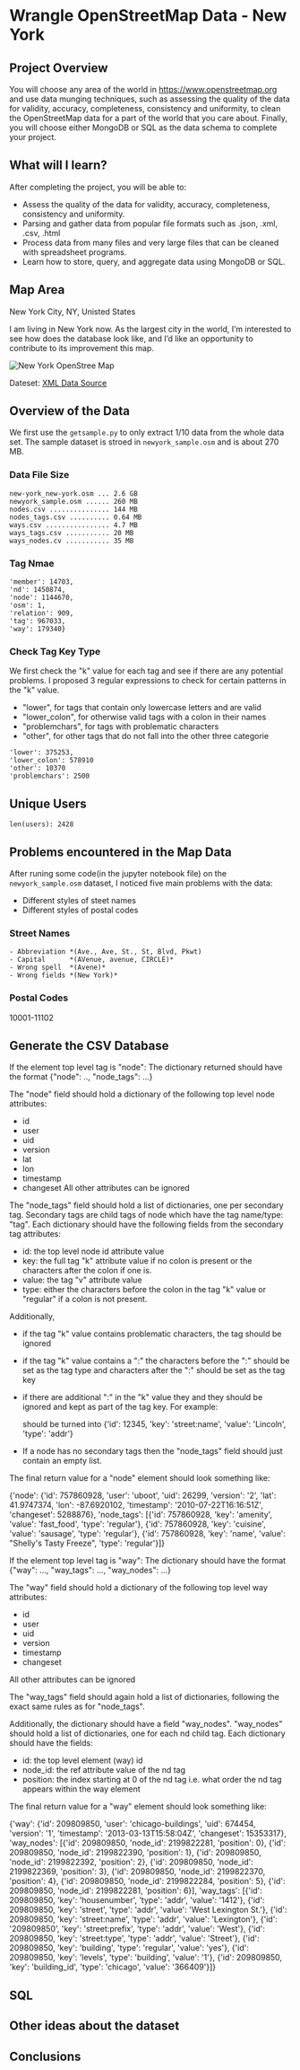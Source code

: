 # Wrangle OpenStreetMap Data - New York

## Project Overview
You will choose any area of the world in https://www.openstreetmap.org and use data munging techniques, such as assessing the quality of the data for validity, accuracy, completeness, consistency and uniformity, to clean the OpenStreetMap data for a part of the world that you care about. Finally, you will choose either MongoDB or SQL as the data schema to complete your project.

## What will I learn?

After completing the project, you will be able to:

- Assess the quality of the data for validity, accuracy, completeness, consistency and uniformity.
- Parsing and gather data from popular file formats such as .json, .xml, .csv, .html
- Process data from many files and very large files that can be cleaned with spreadsheet programs.
- Learn how to store, query, and aggregate data using MongoDB or SQL.

## Map Area

New York City, NY, Unisted States

I am living in New York now. As the largest city in the world, I’m interested to see how does the database look like, and I’d like an opportunity to contribute to its improvement this map.

![New York OpenStree Map]()

Dateset: [XML Data Source](https://mapzen.com/data/metro-extracts/metro/new-york_new-york/)

## Overview of the Data

We first use the `getsample.py` to only extract 1/10 data from the whole data set. The sample dataset is stroed in `newyork_sample.osm` and is about 270 MB.

### Data File Size

```
new-york_new-york.osm ... 2.6 GB
newyork_sample.osm ...... 260 MB
nodes.csv ............... 144 MB
nodes_tags.csv .......... 0.64 MB
ways.csv ................ 4.7 MB
ways_tags.csv ........... 20 MB
ways_nodes.cv ........... 35 MB  
```

### Tag Nmae

```
'member': 14703,
'nd': 1450874,
'node': 1144670,
'osm': 1,
'relation': 909,
'tag': 967033,
'way': 179340}
```

### Check Tag Key Type

We first check the "k" value for each tag and see if there are any potential problems. I proposed 3 regular expressions to check for certain patterns in the "k" value.

- "lower", for tags that contain only lowercase letters and are valid
- "lower_colon", for otherwise valid tags with a colon in their names
- "problemchars", for tags with problematic characters
- "other", for other tags that do not fall into the other three categorie

```
'lower': 375253, 
'lower_colon': 578910
'other': 10370
'problemchars': 2500
```

## Unique Users

`len(users): 2428`

## Problems encountered in the Map Data

After runing some code(in the jupyter notebook file) on the `newyork_sample.osm` dataset, I noticed five main problems with the data:

- Different styles of steet names
- Different styles of postal codes

### Street Names
```
- Abbreviation *(Ave., Ave, St., St, Blvd, Pkwt)
- Capital      *(AVenue, avenue, CIRCLE)*
- Wrong spell  *(Avene)*
- Wrong fields *(New York)* 

```



### Postal Codes

10001-11102

## Generate the CSV Database

If the element top level tag is "node":
The dictionary returned should have the format {"node": .., "node_tags": ...}

The "node" field should hold a dictionary of the following top level node attributes:
- id
- user
- uid
- version
- lat
- lon
- timestamp
- changeset
All other attributes can be ignored

The "node_tags" field should hold a list of dictionaries, one per secondary tag. Secondary tags are
child tags of node which have the tag name/type: "tag". Each dictionary should have the following
fields from the secondary tag attributes:
- id: the top level node id attribute value
- key: the full tag "k" attribute value if no colon is present or the characters after the colon if one is.
- value: the tag "v" attribute value
- type: either the characters before the colon in the tag "k" value or "regular" if a colon
        is not present.

Additionally,

- if the tag "k" value contains problematic characters, the tag should be ignored
- if the tag "k" value contains a ":" the characters before the ":" should be set as the tag type
  and characters after the ":" should be set as the tag key
- if there are additional ":" in the "k" value they and they should be ignored and kept as part of
  the tag key. For example:

  <tag k="addr:street:name" v="Lincoln"/>
  should be turned into
  {'id': 12345, 'key': 'street:name', 'value': 'Lincoln', 'type': 'addr'}

- If a node has no secondary tags then the "node_tags" field should just contain an empty list.

The final return value for a "node" element should look something like:

{'node': {'id': 757860928,
          'user': 'uboot',
          'uid': 26299,
       'version': '2',
          'lat': 41.9747374,
          'lon': -87.6920102,
          'timestamp': '2010-07-22T16:16:51Z',
      'changeset': 5288876},
 'node_tags': [{'id': 757860928,
                'key': 'amenity',
                'value': 'fast_food',
                'type': 'regular'},
               {'id': 757860928,
                'key': 'cuisine',
                'value': 'sausage',
                'type': 'regular'},
               {'id': 757860928,
                'key': 'name',
                'value': "Shelly's Tasty Freeze",
                'type': 'regular'}]}

If the element top level tag is "way":
The dictionary should have the format {"way": ..., "way_tags": ..., "way_nodes": ...}

The "way" field should hold a dictionary of the following top level way attributes:
- id
-  user
- uid
- version
- timestamp
- changeset

All other attributes can be ignored

The "way_tags" field should again hold a list of dictionaries, following the exact same rules as
for "node_tags".

Additionally, the dictionary should have a field "way_nodes". "way_nodes" should hold a list of
dictionaries, one for each nd child tag.  Each dictionary should have the fields:
- id: the top level element (way) id
- node_id: the ref attribute value of the nd tag
- position: the index starting at 0 of the nd tag i.e. what order the nd tag appears within
            the way element

The final return value for a "way" element should look something like:

{'way': {'id': 209809850,
         'user': 'chicago-buildings',
         'uid': 674454,
         'version': '1',
         'timestamp': '2013-03-13T15:58:04Z',
         'changeset': 15353317},
 'way_nodes': [{'id': 209809850, 'node_id': 2199822281, 'position': 0},
               {'id': 209809850, 'node_id': 2199822390, 'position': 1},
               {'id': 209809850, 'node_id': 2199822392, 'position': 2},
               {'id': 209809850, 'node_id': 2199822369, 'position': 3},
               {'id': 209809850, 'node_id': 2199822370, 'position': 4},
               {'id': 209809850, 'node_id': 2199822284, 'position': 5},
               {'id': 209809850, 'node_id': 2199822281, 'position': 6}],
 'way_tags': [{'id': 209809850,
               'key': 'housenumber',
               'type': 'addr',
               'value': '1412'},
              {'id': 209809850,
               'key': 'street',
               'type': 'addr',
               'value': 'West Lexington St.'},
              {'id': 209809850,
               'key': 'street:name',
               'type': 'addr',
               'value': 'Lexington'},
              {'id': '209809850',
               'key': 'street:prefix',
               'type': 'addr',
               'value': 'West'},
              {'id': 209809850,
               'key': 'street:type',
               'type': 'addr',
               'value': 'Street'},
              {'id': 209809850,
               'key': 'building',
               'type': 'regular',
               'value': 'yes'},
              {'id': 209809850,
               'key': 'levels',
               'type': 'building',
               'value': '1'},
              {'id': 209809850,
               'key': 'building_id',
               'type': 'chicago',
               'value': '366409'}]}





## SQL



## Other ideas about the dataset


## Conclusions



